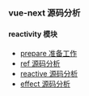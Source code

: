 ### vue-next 源码分析

#### reactivity 模块
* [prepare 准备工作](https://github.com/HUYIJUNCODING/vue-next-analysis/blob/master/doc/prepare.md)
* [ref 源码分析](https://github.com/HUYIJUNCODING/vue-next-analysis/blob/master/doc/ref.md)
* [reactive 源码分析](https://github.com/HUYIJUNCODING/vue-next-analysis/blob/master/doc/reactive.md)
* [effect 源码分析](https://github.com/HUYIJUNCODING/vue-next-analysis/blob/master/doc/effect.md)

